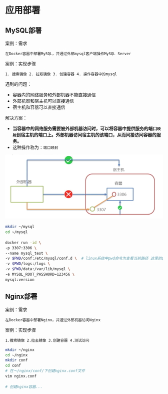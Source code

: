 # 应用部署


## MySQL部署

案例：需求

`在Docker容器中部署MySQL，并通过外部mysql客户端操作MySQL Server`

案例：实现步骤

`1. 搜索镜像 2. 拉取镜像 3. 创建容器 4. 操作容器中的mysql`

遇到的问题：

- 容器内的网络服务和外部机器不能直接通信
- 外部机器和宿主机可以直接通信
- 宿主机和容器可以直接通信

解决方案：

- **当容器中的网络服务需要被外部机器访问时，可以将容器中提供服务的端口`映射`到宿主机的端口上。外部机器访问宿主机的该端口，从而间接访问容器的服务。**
- 这种操作称为：`端口映射`

![问题](/deploy.png)

```bash
mkdir ~/mysql
cd ~/mysql

docker run -id \
-p 3307:3306 \
--name mysql_test \
-v $PWD/conf:/etc/mysql/conf.d \  # linux系统中pwd命令为查看当前路径 这里的$PWD类似
-v $PWD/logs:/logs \
-v $PWD/data:/var/lib/mysql \
-e MYSQL_ROOT_PASSWORD=123456 \
mysql:version
```


## Nginx部署

案例：需求

`在Docker容器中部署Nginx，并通过外部机器访问Nginx`

案例：实现步骤

`1.搜索镜像 2.拉去镜像 3.创建容器 4.测试访问`

```bash
mkdir ~/nginx
cd ~/nginx
mkdir conf
cd conf
# 在～/nginx/conf/下创建nginx.conf文件
vim nginx.conf

# 创建nginx容器...
```
